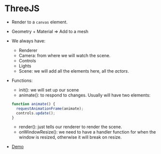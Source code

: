 # ThreeJS

- Render to a `canvas` element.
- Geometry + Material => Add to a mesh
- We always have:
  - Renderer
  - Camera: from where we will watch the scene.
  - Controls
  - Lights
  - Scene: we will add all the elements here, all the _actors_.
- Functions:

  - init(): we will set up our scene
  - animate(): to respond to changes. Usually will have two elements:

  ```js
  function animate() {
    requestAnimationFrame(animate);
    controls.update();
  }
  ```

  - render(): just tells our renderer to render the scene.
  - onWindowResize(): we need to have a handler function for when the window is resized, otherwise it will break on resize.

- [Demo](https://codepen.io/sdras/collab/b33683af84df0f416da2ba0fd2f30472)
